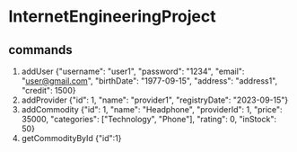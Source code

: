 # InternetEngineeringProject



## commands

1. addUser {"username": "user1", "password": "1234", "email": "user@gmail.com", "birthDate": "1977-09-15", "address": "address1", "credit": 1500}
2. addProvider {"id": 1, "name": "provider1", "registryDate": "2023-09-15"}
3. addCommodity {"id": 1, "name": "Headphone", "providerId": 1, "price": 35000, "categories": ["Technology", "Phone"], "rating": 0, "inStock": 50} 
4. getCommodityById {"id":1}